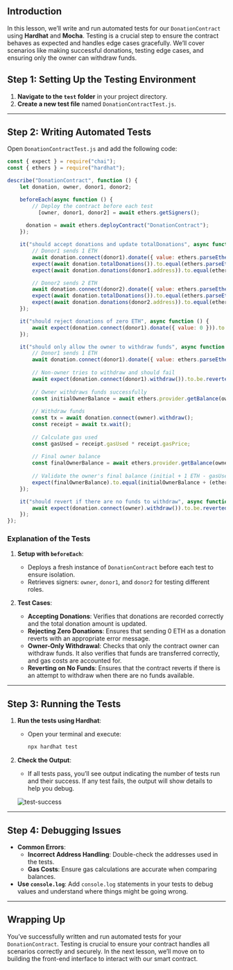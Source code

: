 ## Introduction

In this lesson, we’ll write and run automated tests for our `DonationContract` using **Hardhat** and **Mocha**. Testing is a crucial step to ensure the contract behaves as expected and handles edge cases gracefully. We’ll cover scenarios like making successful donations, testing edge cases, and ensuring only the owner can withdraw funds.

## Step 1: Setting Up the Testing Environment

1. **Navigate to the `test` folder** in your project directory.
2. **Create a new test file** named `DonationContractTest.js`.

---

## Step 2: Writing Automated Tests

Open `DonationContractTest.js` and add the following code:

```javascript
const { expect } = require("chai");
const { ethers } = require("hardhat");

describe("DonationContract", function () {
    let donation, owner, donor1, donor2;

    beforeEach(async function () {
        // Deploy the contract before each test
          [owner, donor1, donor2] = await ethers.getSigners();
  
      donation = await ethers.deployContract("DonationContract");
    });

    it("should accept donations and update totalDonations", async function () {
        // Donor1 sends 1 ETH
        await donation.connect(donor1).donate({ value: ethers.parseEther("1") });
        expect(await donation.totalDonations()).to.equal(ethers.parseEther("1"));
        expect(await donation.donations(donor1.address)).to.equal(ethers.parseEther("1"));

        // Donor2 sends 2 ETH
        await donation.connect(donor2).donate({ value: ethers.parseEther("2") });
        expect(await donation.totalDonations()).to.equal(ethers.parseEther("3"));
        expect(await donation.donations(donor2.address)).to.equal(ethers.parseEther("2"));
    });

    it("should reject donations of zero ETH", async function () {
        await expect(donation.connect(donor1).donate({ value: 0 })).to.be.revertedWith("Donation must be greater than zero");
    });

    it("should only allow the owner to withdraw funds", async function () {
        // Donor1 sends 1 ETH
        await donation.connect(donor1).donate({ value: ethers.parseEther("1") });
    
        // Non-owner tries to withdraw and should fail
        await expect(donation.connect(donor1).withdraw()).to.be.revertedWith("Only the owner can withdraw funds");
    
        // Owner withdraws funds successfully
        const initialOwnerBalance = await ethers.provider.getBalance(owner.address);
    
        // Withdraw funds
        const tx = await donation.connect(owner).withdraw();
        const receipt = await tx.wait();
    
        // Calculate gas used
        const gasUsed = receipt.gasUsed * receipt.gasPrice; 
    
        // Final owner balance
        const finalOwnerBalance = await ethers.provider.getBalance(owner.address);
    
        // Validate the owner's final balance (initial + 1 ETH - gasUsed)
        expect(finalOwnerBalance).to.equal(initialOwnerBalance + (ethers.parseEther("1")) - gasUsed);
    });

    it("should revert if there are no funds to withdraw", async function () {
        await expect(donation.connect(owner).withdraw()).to.be.revertedWith("No funds to withdraw");
    });
});
```

### Explanation of the Tests

1. **Setup with `beforeEach`**:
   - Deploys a fresh instance of `DonationContract` before each test to ensure isolation.
   - Retrieves signers: `owner`, `donor1`, and `donor2` for testing different roles.

2. **Test Cases**:
   - **Accepting Donations**: Verifies that donations are recorded correctly and the total donation amount is updated.
   - **Rejecting Zero Donations**: Ensures that sending 0 ETH as a donation reverts with an appropriate error message.
   - **Owner-Only Withdrawal**: Checks that only the contract owner can withdraw funds. It also verifies that funds are transferred correctly, and gas costs are accounted for.
   - **Reverting on No Funds**: Ensures that the contract reverts if there is an attempt to withdraw when there are no funds available.

---

## Step 3: Running the Tests

1. **Run the tests using Hardhat**:
   - Open your terminal and execute:

     ```bash
     npx hardhat test
     ```

2. **Check the Output**:
   - If all tests pass, you’ll see output indicating the number of tests run and their success. If any test fails, the output will show details to help you debug.

   ![test-success](https://res.cloudinary.com/hackerboost/image/upload/v1733956113/testSuccess_fikdvg.png)

---

## Step 4: Debugging Issues

- **Common Errors**: 
  - **Incorrect Address Handling**: Double-check the addresses used in the tests.
  - **Gas Costs**: Ensure gas calculations are accurate when comparing balances.
- **Use `console.log`**: Add `console.log` statements in your tests to debug values and understand where things might be going wrong.

---

## Wrapping Up

You’ve successfully written and run automated tests for your `DonationContract`. Testing is crucial to ensure your contract handles all scenarios correctly and securely. In the next lesson, we’ll move on to building the front-end interface to interact with our smart contract.